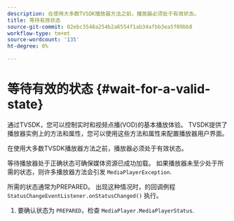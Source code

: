 ```yaml
---
description: 在使用大多数TVSDK播放器方法之前，播放器必须处于有效状态。
title: 等待有效状态
source-git-commit: 02ebc3548a254b2a6554f1ab34afbb3ea5f09bb8
workflow-type: tm+mt
source-wordcount: '135'
ht-degree: 0%

---
```


# 等待有效的状态 {#wait-for-a-valid-state}

通过TVSDK，您可以控制实时和视频点播(VOD)的基本播放体验。 TVSDK提供了播放器实例上的方法和属性，您可以使用这些方法和属性来配置播放器用户界面。

在使用大多数TVSDK播放器方法之前，播放器必须处于有效状态。

等待播放器处于正确状态可确保媒体资源已成功加载。 如果播放器未至少处于所需的状态，则许多播放器方法会引发 `MediaPlayerException`.

所需的状态通常为PREPARED。 出现这种情况时，的回调例程 `StatusChangeEventListener.onStatusChanged()` 执行。

1. 要确认状态为 `PREPARED`，检查 `MediaPlayer.MediaPlayerStatus`.
